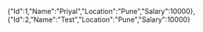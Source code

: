 {"Id":1,"Name":"Priyal","Location":"Pune","Salary":10000},{"Id":2,"Name":"Test","Location":"Pune","Salary":10000}

